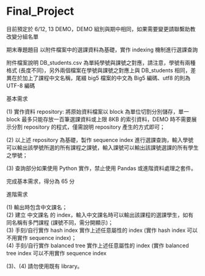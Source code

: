 # Final_Project
目前預定於 6/12, 13 DEMO，DEMO 組別與期中相同，如果需要變更請聯繫助教改變分組名單

期末專題題目
以附件檔案中的選課資料為基礎，實作 indexing 機制進行選課查詢

附件檔案說明
DB_students.csv 為單純學號與課號之對應，請注意，學號有兩種格式 (長度不同)，另外兩個檔案在學號與課號之對應上與 DB_students 相同，差異在於加上了課程中文名稱，尾綴 big5 檔案的中文為 Big5 編碼、utf8 的則為 UTF-8 編碼

基本需求

(1) 實作資料 repository: 將原始資料檔案以 block 為單位切割分別儲存，單一 block 最多只能存放一百筆選課資料或上限 8KB 的索引資料，DEMO 時不需要展示分割 repository 的程式，僅需說明 repository 產生的方式即可；

(2) 以上述 repository 為基礎，製作 sequence index 進行選課查詢，輸入學號可以輸出該學號所選的所有課程之課號，輸入課號可以輸出該課號選課的所有學生之學號；

(3) 查詢部分如果使用 Python 實作，禁止使用 Pandas 或進階資料處理之套件。

完成基本需求，得分為 65 分

進階需求

(1) 輸出時包含中文課名；  
(2) 建立 中文課名 的 index，輸入中文課名時可以輸出該課程的選課學生，如有同名稱有多門課程 (課號不同，需分開顯示)；  
(3) 手刻/自行實作 hash index 實作上述任意屬性的 index (實作 hash index 可以不用實作 sequence index)；  
(4) 手刻/自行實作 balanced tree 實作上述任意屬性的 index (實作 balanced tree index 可以不用實作 sequence index  

(3)、(4) 請勿使用既有 library。
